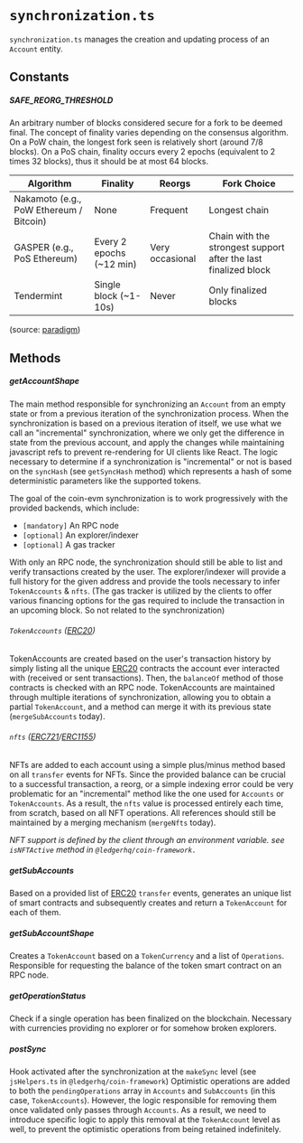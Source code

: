 # `synchronization.ts`

`synchronization.ts` manages the creation and updating process of an `Account` entity.

## Constants

##### SAFE_REORG_THRESHOLD
An arbitrary number of blocks considered secure for a fork to be deemed final. The concept of finality varies depending on the consensus algorithm. On a PoW chain, the longest fork seen is relatively short (around 7/8 blocks). On a PoS chain, finality occurs every 2 epochs (equivalent to 2 times 32 blocks), thus it should be at most 64 blocks.

| Algorithm  | Finality  | Reorgs  | Fork Choice |
| ------------ | ------------ | ------------ | ------------ |
| Nakamoto (e.g., PoW Ethereum / Bitcoin) | None | Frequent  | Longest chain |
| GASPER (e.g., PoS Ethereum) | Every 2 epochs (~12 min) | Very occasional | Chain with the strongest support after the last finalized block |
| Tendermint | Single block (~1-10s) | Never  | Only finalized blocks |
(source: [paradigm](https://www.paradigm.xyz/2021/07/ethereum-reorgs-after-the-merge "paradigm"))

## Methods

##### getAccountShape
The main method responsible for synchronizing an `Account` from an empty state or from a previous iteration of the synchronization process. When the synchronization is based on a previous iteration of itself, we use what we call an "incremental" synchronization, where we only get the difference in state from the previous account, and apply the changes while maintaining javascript refs to prevent re-rendering for UI clients like React. The logic necessary to determine if a synchronization is "incremental" or not is based on the `syncHash` (see `getSyncHash` method) which represents a hash of some deterministic parameters like the supported tokens.

The goal of the coin-evm synchronization is to work progressively with the provided backends, which include:

- `[mandatory]` An RPC node
- `[optional]` An explorer/indexer
- `[optional]` A gas tracker

With only an RPC node, the synchronization should still be able to list and verify transactions created by the user. The explorer/indexer will provide a full history for the given address and provide the tools necessary to infer `TokenAccounts` & `nfts`.
(The gas tracker is utilized by the clients to offer various financing options for the gas required to include the transaction in an upcoming block. So not related to the synchronization)

###### `TokenAccounts` ([ERC20](https://eips.ethereum.org/EIPS/eip-20 "ERC20"))
TokenAccounts are created based on the user's transaction history by simply listing all the unique [ERC20](https://eips.ethereum.org/EIPS/eip-20 "ERC20") contracts the account ever interacted with (received or sent transactions). Then, the `balanceOf` method of those contracts is checked with an RPC node. TokenAccounts are maintained through multiple iterations of synchronization, allowing you to obtain a partial `TokenAccount`, and a method can merge it with its previous state (`mergeSubAccounts` today).

###### `nfts` ([ERC721](https://eips.ethereum.org/EIPS/eip-721 "ERC721")/[ERC1155](https://eips.ethereum.org/EIPS/eip-1155 "ERC1155"))
NFTs are added to each account using a simple plus/minus method based on all `transfer` events for NFTs. Since the provided balance can be crucial to a successful transaction, a reorg, or a simple indexing error could be very problematic for an "incremental" method like the one used for `Accounts` or `TokenAccounts`. As a result, the `nfts` value is processed entirely each time, from scratch, based on all NFT operations. All references should still be maintained by a merging mechanism (`mergeNfts` today).

*NFT support is defined by the client through an environment variable. see `isNFTActive` method in `@ledgerhq/coin-framework.`*
<br/>

##### getSubAccounts
Based on a provided list of [ERC20](https://eips.ethereum.org/EIPS/eip-20 "ERC20") `transfer` events, generates an unique list of smart contracts and subsequently creates and return a `TokenAccount` for each of them.

##### getSubAccountShape
Creates a `TokenAccount` based on a `TokenCurrency` and a list of `Operations`. Responsible for requesting the balance of the token smart contract on an RPC node.

##### getOperationStatus
Check if a single operation has been finalized on the blockchain. Necessary with currencies providing no explorer or for somehow broken explorers.

##### postSync
Hook activated after the synchronization at the `makeSync` level (see `jsHelpers.ts` in `@ledgerhq/coin-framework`)
Optimistic operations are added to both the `pendingOperations` array in `Accounts` and `SubAccounts` (in this case, `TokenAccounts`). However, the logic responsible for removing them once validated only passes through `Accounts`. As a result, we need to introduce specific logic to apply this removal at the `TokenAccount` level as well, to prevent the optimistic operations from being retained indefinitely.
